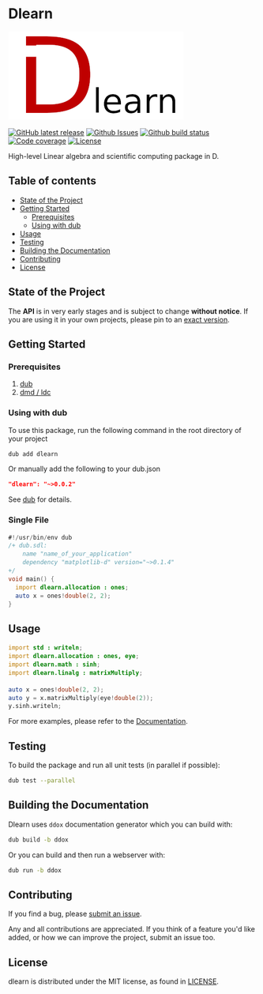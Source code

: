 # Dlearn

![Dlearn logo](logo.png)

[![GitHub latest release](https://img.shields.io/github/release/rjkilpatrick/dlearn.svg?maxAge=86400&style=flat-square)](https://github.com/rjkilpatrick/dlearn/releases)
[![Github Issues](https://img.shields.io/github/issues/rjkilpatrick/dlearn?style=flat-square)](https://github.com/rjkilpatrick/dlearn/issues)
[![Github build status](https://img.shields.io/github/workflow/status/rjkilpatrick/dlearn/Run%20all%20dub%20unit%20tests?style=flat-square)](https://github.com/rjkilpatrick/dlearn/actions/workflows/unit-test.yml)
[![Code coverage](https://img.shields.io/codecov/c/github/rjkilpatrick/dlearn?style=flat-square)](https://app.codecov.io/gh/rjkilpatrick/dlearn)
[![License](https://img.shields.io/github/license/rjkilpatrick/dlearn?style=flat-square)](https://github.com/rjkilpatrick/dlearn/blob/main/LICENSE)

High-level Linear algebra and scientific computing package in D.

## Table of contents

- [State of the Project](#state-of-the-project)
- [Getting Started](#getting-started)
  - [Prerequisites](#prerequisites)
  - [Using with dub](#using-with-dub)
- [Usage](#usage)
- [Testing](#testing)
- [Building the Documentation](#building-the-documentation)
- [Contributing](#contributing)
- [License](#license)

## State of the Project

The **API** is in very early stages and is subject to change **without notice**.
If you are using it in your own projects, please pin to an [exact version](https://github.com/dlang/dub/wiki/Version-management).

## Getting Started

### Prerequisites

1. [dub](https://dub.pm/)
1. [dmd / ldc](https://dlang.org/download.html)

### Using with dub

To use this package, run the following command in the root directory of your project

```sh
dub add dlearn
```

Or manually add the following to your dub.json

```json
"dlearn": "~>0.0.2"
```

See [dub](https://code.dlang.org/packages/dlearn) for details.

### Single File

```d
#!/usr/bin/env dub
/+ dub.sdl:
	name "name_of_your_application"
	dependency "matplotlib-d" version="~>0.1.4"
+/
void main() {
  import dlearn.allocation : ones;
  auto x = ones!double(2, 2);
}
```

## Usage

```d
import std : writeln;
import dlearn.allocation : ones, eye;
import dlearn.math : sinh;
import dlearn.linalg : matrixMultiply;

auto x = ones!double(2, 2);
auto y = x.matrixMultiply(eye!double(2));
y.sinh.writeln;
```

For more examples, please refer to the [Documentation](https://rjkilpatrick.github.io/dlearn/).

## Testing

To build the package and run all unit tests (in parallel if possible):

```sh
dub test --parallel
```

## Building the Documentation

Dlearn uses `ddox` documentation generator which you can build with:

```sh
dub build -b ddox
```

Or you can build and then run a webserver with:

```sh
dub run -b ddox
```

## Contributing

If you find a bug, please [submit an issue](https://github.com/rjkilpatrick/dlearn/issues).

Any and all contributions are appreciated.
If you think of a feature you'd like added, or how we can improve the project, submit an issue too.

## License

dlearn is distributed under the MIT license, as found in [LICENSE](LICENSE).
